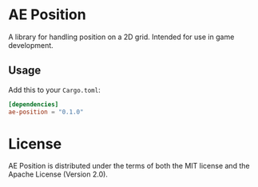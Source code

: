 # AE Position

A library for handling position on a 2D grid. Intended for use in game development.

## Usage

Add this to your `Cargo.toml`:

```toml
[dependencies]
ae-position = "0.1.0"
```
# License

AE Position is distributed under the terms of both the MIT license and the
Apache License (Version 2.0).